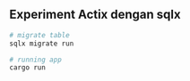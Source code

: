 ## Experiment Actix dengan sqlx

```sh
# migrate table
sqlx migrate run

# running app
cargo run

```
